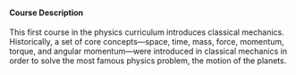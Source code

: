 #### Course Description

This first course in the physics curriculum introduces classical mechanics. Historically, a set of core concepts—space, time, mass, force, momentum, torque, and angular momentum—were introduced in classical mechanics in order to solve the most famous physics problem, the motion of the planets.